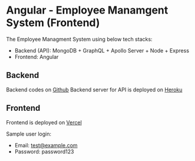 # Angular - Employee Manamgent System (Frontend)

The Employee Managment System using below tech stacks:
- Backend (API): MongoDB + GraphQL + Apollo Server + Node + Express
- Frontend: Angular

## Backend

Backend codes on [Github](https://github.com/RebecatEL/Angular_Employee-Management_App_backend)
Backend server for API is deployed on [Heroku](https://evening-coast-54414-fe7e6416b2ea.herokuapp.com/graphql)

## Frontend

Frontend is deployed on [Vercel](https://101395302-comp-3133-assignment2.vercel.app/)

Sample user login:
- Email: test@example.com
- Password: password123

